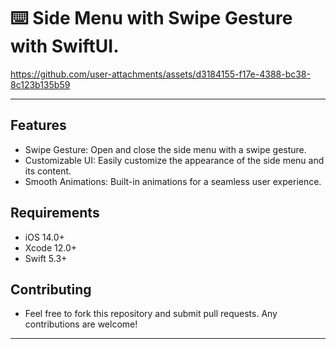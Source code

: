 ⌨️ Side Menu with Swipe Gesture with SwiftUI.
======

https://github.com/user-attachments/assets/d3184155-f17e-4388-bc38-8c123b135b59

------

Features
------

- Swipe Gesture: Open and close the side menu with a swipe gesture.
- Customizable UI: Easily customize the appearance of the side menu and its content.
- Smooth Animations: Built-in animations for a seamless user experience.

Requirements
------

- iOS 14.0+
- Xcode 12.0+
- Swift 5.3+

Contributing
------

- Feel free to fork this repository and submit pull requests. Any contributions are welcome!
------
